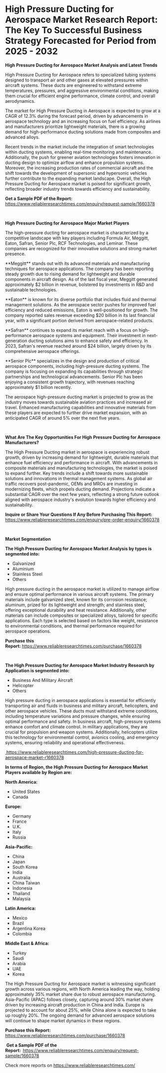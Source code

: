 <p><h1>High Pressure Ducting for Aerospace Market Research Report: The Key To Successful Business Strategy Forecasted for Period from 2025 - 2032</h1></p><p><strong>High Pressure Ducting for Aerospace Market Analysis and Latest Trends</strong></p>
<p><p>High Pressure Ducting for Aerospace refers to specialized tubing systems designed to transport air and other gases at elevated pressures within aircraft systems. These ducts are engineered to withstand extreme temperatures, pressures, and aggressive environmental conditions, making them crucial for efficient engine performance, climate control, and overall aerodynamics.</p><p>The market for High Pressure Ducting in Aerospace is expected to grow at a CAGR of 12.3% during the forecast period, driven by advancements in aerospace technology and an increasing focus on fuel efficiency. As airlines and manufacturers prioritize lightweight materials, there is a growing demand for high-performance ducting solutions made from composites and advanced alloys.</p><p>Recent trends in the market include the integration of smart technologies within ducting systems, enabling real-time monitoring and maintenance. Additionally, the push for greener aviation technologies fosters innovation in ducting design to optimize airflow and enhance propulsion systems. Moreover, the increasing production rates of commercial aircraft and the shift towards the development of supersonic and hypersonic vehicles further contribute to the expanding market landscape. Overall, the High Pressure Ducting for Aerospace market is poised for significant growth, reflecting broader industry trends towards efficiency and sustainability.</p></p>
<p><strong>Get a Sample PDF of the Report:&nbsp;</strong> <a href="https://www.reliableresearchtimes.com/enquiry/request-sample/1660378?utm_campaign=2006&utm_medium=2&utm_source=Github&utm_content=ia&utm_term=17012025&utm_id=high-pressure-ducting-for-aerospace">https://www.reliableresearchtimes.com/enquiry/request-sample/1660378</a></p>
<p>&nbsp;</p>
<p><strong>High Pressure Ducting for Aerospace Major Market Players</strong></p>
<p><p>The high-pressure ducting for aerospace market is characterized by a competitive landscape with key players including Formula Air, Meggitt, Eaton, Safran, Senior Plc, RCF Technologies, and Leminar. These companies are recognized for their innovative solutions and strong market presence.</p><p>**Meggitt** stands out with its advanced materials and manufacturing techniques for aerospace applications. The company has been reporting steady growth due to rising demand for lightweight and durable components in aircraft design. As of the last fiscal year, Meggitt generated approximately $2 billion in revenue, bolstered by investments in R&D and sustainable technologies.</p><p>**Eaton** is known for its diverse portfolio that includes fluid and thermal management solutions. As the aerospace sector pushes for improved fuel efficiency and reduced emissions, Eaton is well-positioned for growth. The company reported sales revenue exceeding $20 billion in its last financial year, with a significant portion derived from aerospace-related products.</p><p>**Safran** continues to expand its market reach with a focus on high-performance aerospace systems and equipment. Their investment in next-generation ducting solutions aims to enhance safety and efficiency. In 2023, Safran's revenue reached around $24 billion, largely driven by its comprehensive aerospace offerings.</p><p>**Senior Plc** specializes in the design and production of critical aerospace components, including high-pressure ducting systems. The company is focusing on expanding its capabilities through strategic partnerships and technological advancements. Senior Plc has been enjoying a consistent growth trajectory, with revenues reaching approximately $1 billion recently.</p><p>The aerospace high-pressure ducting market is projected to grow as the industry moves towards sustainable aviation practices and increased air travel. Enhanced manufacturing capabilities and innovative materials from these players are expected to further drive market expansion, with an anticipated CAGR of around 5% over the next five years.</p></p>
<p>&nbsp;</p>
<p><strong>What Are The Key Opportunities For High Pressure Ducting for Aerospace Manufacturers?</strong></p>
<p><p>The High Pressure Ducting market in aerospace is experiencing robust growth, driven by increasing demand for lightweight, durable materials that enhance fuel efficiency and performance in aircraft. With advancements in composite materials and manufacturing technologies, the market is poised to expand further. Key trends include a shift towards more sustainable solutions and innovations in thermal management systems. As global air traffic recovers post-pandemic, OEMs and MROs are investing in modernizing fleets, which propels ducting demand. Projections indicate a substantial CAGR over the next few years, reflecting a strong future outlook aligned with aerospace industry's evolution towards higher efficiency and sustainability.</p></p>
<p><strong>Inquire or Share Your Questions If Any Before Purchasing This Report:</strong> <a href="https://www.reliableresearchtimes.com/enquiry/pre-order-enquiry/1660378?utm_campaign=2006&utm_medium=2&utm_source=Github&utm_content=ia&utm_term=17012025&utm_id=high-pressure-ducting-for-aerospace">https://www.reliableresearchtimes.com/enquiry/pre-order-enquiry/1660378</a></p>
<p>&nbsp;</p>
<p><strong>Market Segmentation</strong></p>
<p><strong>The High Pressure Ducting for Aerospace Market Analysis by types is segmented into:</strong></p>
<p><ul><li>Galvanized</li><li>Aluminium</li><li>Stainless Steel</li><li>Others</li></ul></p>
<p><p>High pressure ducting in the aerospace market is utilized to manage airflow and ensure optimal performance in various aircraft systems. The primary materials include galvanized steel, known for its corrosion resistance; aluminum, prized for its lightweight and strength; and stainless steel, offering exceptional durability and heat resistance. Additionally, other materials can include composites or specialized alloys, tailored for specific applications. Each type is selected based on factors like weight, resistance to environmental conditions, and thermal performance required for aerospace operations.</p></p>
<p><strong>Purchase this Report:&nbsp;</strong><a href="https://www.reliableresearchtimes.com/purchase/1660378?utm_campaign=2006&utm_medium=2&utm_source=Github&utm_content=ia&utm_term=17012025&utm_id=high-pressure-ducting-for-aerospace">https://www.reliableresearchtimes.com/purchase/1660378</a></p>
<p>&nbsp;</p>
<p><strong>The High Pressure Ducting for Aerospace Market Industry Research by Application is segmented into:</strong></p>
<p><ul><li>Business And Military Aircraft</li><li>Helicopter</li><li>Others</li></ul></p>
<p><p>High pressure ducting in aerospace applications is essential for efficiently transporting air and fluids in business and military aircraft, helicopters, and other aerospace vehicles. These ducts must withstand extreme conditions, including temperature variations and pressure changes, while ensuring optimal performance and safety. In business aircraft, high-pressure systems enhance comfort and climate control. In military applications, they are crucial for propulsion and weapon systems. Additionally, helicopters utilize this technology for environmental control, avionics cooling, and emergency systems, ensuring reliability and operational effectiveness.</p></p>
<p><a href="https://www.reliableresearchtimes.com/high-pressure-ducting-for-aerospace-market-r1660378?utm_campaign=2006&utm_medium=2&utm_source=Github&utm_content=ia&utm_term=17012025&utm_id=high-pressure-ducting-for-aerospace">&nbsp;https://www.reliableresearchtimes.com/high-pressure-ducting-for-aerospace-market-r1660378</a></p>
<p><strong>In terms of Region, the High Pressure Ducting for Aerospace Market Players available by Region are:</strong></p>
<p>
    <p> <strong> North America: </strong>
        <ul>
            <li>United States</li>
            <li>Canada</li>
        </ul>
        </p> 
    <p> <strong> Europe: </strong>
        <ul>
            <li>Germany</li>
            <li>France</li>
            <li>U.K.</li>
            <li>Italy</li>
            <li>Russia</li>
        </ul>
        </p> 
    <p> <strong> Asia-Pacific: </strong>
        <ul>
            <li>China</li>
            <li>Japan</li>
            <li>South Korea</li>
            <li>India</li>
            <li>Australia</li>
            <li>China Taiwan</li>
            <li>Indonesia</li>
            <li>Thailand</li>
            <li>Malaysia</li>
        </ul>
        </p> 
    <p> <strong> Latin America: </strong>
        <ul>
            <li>Mexico</li>
            <li>Brazil</li>
            <li>Argentina Korea</li>
            <li>Colombia</li>
        </ul>
        </p> 
    <p> <strong> Middle East & Africa: </strong>
        <ul>
            <li>Turkey</li>
            <li>Saudi</li>
            <li>Arabia</li>
            <li>UAE</li>
            <li>Korea</li>
        </ul>
    </p>
    </p>
<p><p>The High Pressure Ducting for Aerospace market is witnessing significant growth across various regions, with North America leading the way, holding approximately 35% market share due to robust aerospace manufacturing. Asia-Pacific (APAC) follows closely, capturing around 30% market share driven by increasing aircraft production in China and India. Europe is projected to account for about 25%, while China alone is expected to take up roughly 20%. The ongoing demand for advanced aerospace solutions will continue to shape market dynamics in these regions.</p></p>
<p><strong>Purchase this Report: </strong><a href="https://www.reliableresearchtimes.com/purchase/1660378?utm_campaign=2006&utm_medium=2&utm_source=Github&utm_content=ia&utm_term=17012025&utm_id=high-pressure-ducting-for-aerospace">https://www.reliableresearchtimes.com/purchase/1660378</a></p>
<p>&nbsp;<strong>Get a Sample PDF of the Report:&nbsp;&nbsp;</strong><a href="https://www.reliableresearchtimes.com/enquiry/request-sample/1660378?utm_campaign=2006&utm_medium=2&utm_source=Github&utm_content=ia&utm_term=17012025&utm_id=high-pressure-ducting-for-aerospace">https://www.reliableresearchtimes.com/enquiry/request-sample/1660378</a></p>
<p><strong></strong></p>
<p>Check more reports on <a href="https://www.reliableresearchtimes.com/?utm_campaign=2006&utm_medium=2&utm_source=Github&utm_content=ia&utm_term=17012025&utm_id=high-pressure-ducting-for-aerospace">https://www.reliableresearchtimes.com/</a></p>